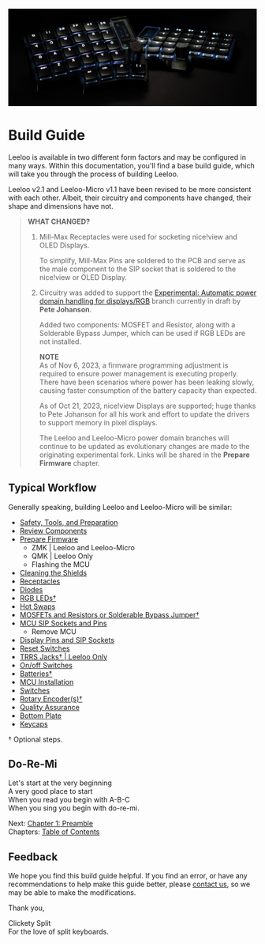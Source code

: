 ![Leeloo](leeloo/images/gallery/Leeloo-v2-ZMK.jpg)

# Build Guide
Leeloo is available in two different form factors and may be configured in many ways.  Within this documentation, you'll find a base build guide, which will take you through the process of building Leeloo.

Leeloo v2.1 and Leeloo-Micro v1.1 have been revised to be more consistent with each other.  Albeit, their circuitry and components have changed, their shape and dimensions have not.

> **WHAT CHANGED?**
> 1. Mill-Max Receptacles were used for socketing nice!view and OLED Displays.
>
>    To simplify, Mill-Max Pins are soldered to the PCB and serve as the male component to the SIP socket that is soldered to the nice!view or OLED Display.
>
> 2. Circuitry was added to support the [Experimental: Automatic power domain handling for displays/RGB](https://github.com/zmkfirmware/zmk/pull/1775) branch currently in draft by **Pete Johanson**.
>
>       Added two components: MOSFET and Resistor, along with a Solderable Bypass Jumper, which can be used if RGB LEDs are not installed.
>
>       **NOTE** \
>       As of Nov 6, 2023, a firmware programming adjustment is required to ensure power management is executing properly.  There have been scenarios where power has been leaking slowly, causing faster consumption of the battery capacity than expected.
>
>       As of Oct 21, 2023, nice!view Displays are supported; huge thanks to Pete Johanson for all his work and effort to update the drivers to support memory in pixel displays.
>
>       The Leeloo and Leeloo-Micro power domain branches will continue to be updated as evolutionary changes are made to the originating experimental fork.  Links will be shared in the **Prepare Firmware** chapter.

## Typical Workflow
Generally speaking, building Leeloo and Leeloo-Micro will be similar:
* [Safety, Tools, and Preparation](chapters/1-Preamble.md)
* [Review Components](chapters/2-Components.md)
* [Prepare Firmware](chapters/3-Prepare-Firmware.md)
    * ZMK | Leeloo and Leeloo-Micro
    * QMK | Leeloo Only
    * Flashing the MCU
* [Cleaning the Shields](chapters/4-Mise-en-place.md)
* [Receptacles](chapters/5-Receptacles.md)
* [Diodes](chapters/6-Diodes.md)
* [RGB LEDs†](chapters/7-RGB-LEDs.md)
* [Hot Swaps](chapters/8-Hot-Swaps.md)
* [MOSFETs and Resistors or Solderable Bypass Jumper†](chapters/9-Bypass-Jumper.md)
* [MCU SIP Sockets and Pins](chapters/10-Microcontrollers.md)
    * Remove MCU
* [Display Pins and SIP Sockets](chapters/11-Displays.md)
* [Reset Switches](chapters/12-Reset-TRRS.md)
* [TRRS Jacks† | Leeloo Only](chapters/12-Reset-TRRS.md)
* [On/off Switches](chapters/13-On-Off-Switches.md)
* [Batteries†](chapters/14-Batteries.md)
* [MCU Installation](chapters/15-MCU-Installation.md)
* [Switches](chapters/16-Switches-Encoders.md)
* [Rotary Encoder(s)†](chapters/16-Switches-Encoders.md)
* [Quality Assurance](chapters/17-Quality-Assurance.md)
* [Bottom Plate](chapters/18-The-Fruit.md)
* [Keycaps](chapters/18-The-Fruit.md)

† Optional steps.

## Do-Re-Mi
Let's start at the very beginning \
A very good place to start \
When you read you begin with A-B-C \
When you sing you begin with do-re-mi.

Next: [Chapter 1: Preamble](chapters/1-Preamble.md) \
Chapters: [Table of Contents](chapters/README.md)

## Feedback
We hope you find this build guide helpful.  If you find an error, or have any recommendations to help make this guide better, please [contact us](https://clicketysplit.ca/pages/contact-us), so we may be able to make the modifications.

Thank you,

Clickety Split  
For the love of split keyboards.

